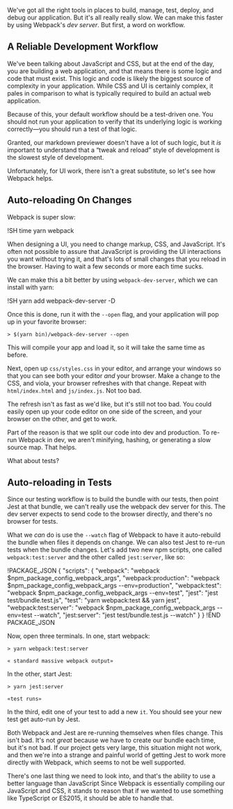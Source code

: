 We've got all the right tools in places to build, manage, test, deploy, and debug our application.  But it's all really really slow.  We can make this faster by using Webpack's _dev server_.  But first, a word on workflow.

## A Reliable Development Workflow

We've been talking about JavaScript and CSS, but at the end of the day, you are building a web application, and that means there is some logic and code that must exist.  This logic and code is likely the biggest source of complexity in your application.  While CSS and UI is certainly complex, it pales in comparison to what is typically required to build an actual web application.

Because of this, your default workflow should be a test-driven one.  You should not run your application to verify that its underlying logic is working correctly—you should run a test of that logic.

Granted, our markdown previewer doesn't have a lot of such logic, but it *is* important to understand that
a “tweak and reload” style of development is the slowest style of development.

Unfortunately, for UI work, there isn't a great substitute, so let's see how Webpack helps.

## Auto-reloading On Changes

Webpack is super slow:

!SH time yarn webpack

When designing a UI, you need to change markup, CSS, and JavaScript.  It's often not possible to assure that JavaScript is providing the UI interactions you want without trying it, and that's lots of small changes that you reload in the browser.  Having to wait a few seconds or more each time sucks.

We can make this a bit better by using `webpack-dev-server`, which we can install with yarn:

!SH yarn add webpack-dev-server -D

Once this is done, run it with the `--open` flag, and your application will pop up in your favorite browser:

```
> $(yarn bin)/webpack-dev-server --open
```

This will compile your app and load it, so it will take the same time as before.

Next, open up `css/styles.css` in your editor, and arrange your windows so that you can see both your editor *and* your browser.  Make a change to the CSS, and viola, your browser refreshes with that change. Repeat with `html/index.html` and `js/index.js`.  Not too bad.

The refresh isn't as fast as we'd like, but it's still not too bad.  You could easily open up your code editor on one side of the screen, and your browser on the other, and get to work.

Part of the reason is that we split our code into dev and production.  To re-run Webpack in dev, we aren't minifying, hashing, or generating a slow source map.  That helps.

What about tests?

## Auto-reloading in Tests

Since our testing workflow is to build the bundle with our tests, then point Jest at that bundle, we can't really use the webpack
dev server for this.  The dev server expects to send code to the browser directly, and there's no browser for tests.

What we *can* do is use the `--watch` flag of Webpack to have it auto-rebuild the bundle when files it depends on change.  We can
also test Jest to re-run tests when the bundle changes.  Let's add two new npm scripts, one called `webpack:test:server` and the
other called `jest:server`, like so:

!PACKAGE_JSON
{
  "scripts": {
    "webpack": "webpack $npm_package_config_webpack_args",
    "webpack:production": "webpack $npm_package_config_webpack_args --env=production",
    "webpack:test": "webpack $npm_package_config_webpack_args --env=test",
    "jest": "jest test/bundle.test.js",
    "test": "yarn webpack:test && yarn jest",
    "webpack:test:server": "webpack $npm_package_config_webpack_args --env=test --watch",
    "jest:server": "jest test/bundle.test.js --watch"
  }
}
!END PACKAGE_JSON

Now, open three terminals.  In one, start webpack:

```
> yarn webpack:test:server

« standard massive webpack output»

```

In the other, start Jest:

```
> yarn jest:server

«test runs»

```

In the third, edit one of your test to add a new `it`.  You should see your new test get auto-run by Jest.

Both Webpack and Jest are re-running themselves when files change.  This isn't bad.  It's not *great* because we have to create
our bundle each time, but it's not bad.  If our project gets very large, this situation might not work, and then we're into a
strange and painful world of getting Jest to work more directly with Webpack, which seems to not be well supported.

There's one last thing we need to look into, and that's the ability to use a better language than JavaScript Since Webpack is essentially compiling our JavaScript and CSS, it stands to reason that if we wanted to use something like TypeScript or ES2015, it should be able to handle that.
